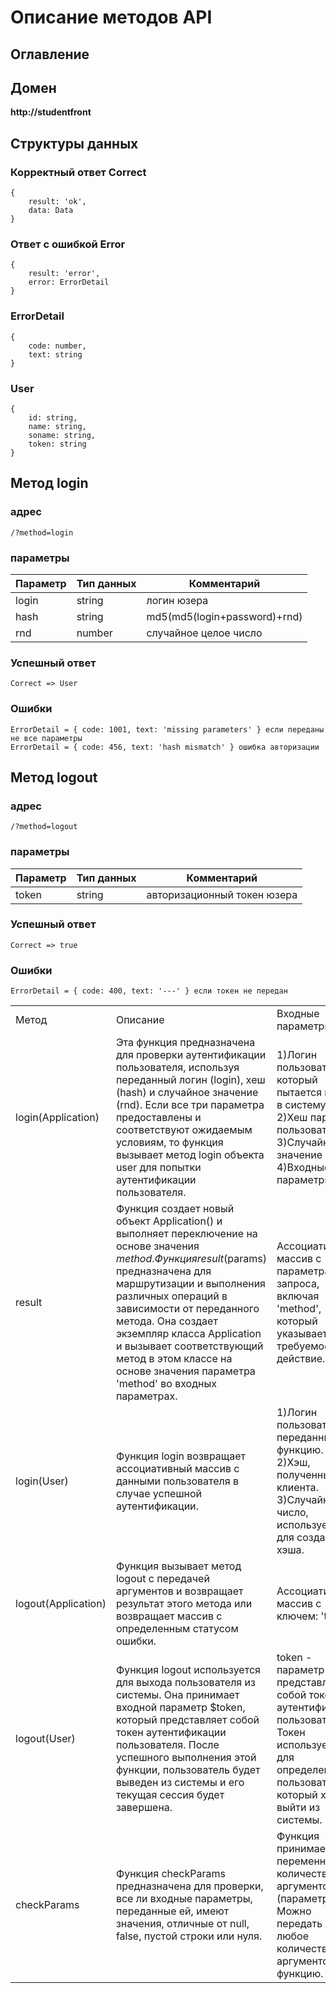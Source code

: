 # Описание методов API

## Оглавление

## Домен
**http://studentfront**

## Структуры данных
### Корректный ответ Correct
```
{
    result: 'ok',
    data: Data
}
```
### Ответ с ошибкой Error
```
{
    result: 'error',
    error: ErrorDetail
}
```
### ErrorDetail
```
{
    code: number,
    text: string
}
```
### User
```
{
    id: string,
    name: string,
    soname: string,
    token: string
}
```


## Метод login
### адрес
```/?method=login```
### параметры
|Параметр|Тип данных|Комментарий|
|-|-|-|
|login|string|логин юзера|
|hash|string|md5(md5(login+password)+rnd)|
|rnd|number|случайное целое число|

### Успешный ответ
```
Correct => User
```
### Ошибки
```
ErrorDetail = { code: 1001, text: 'missing parameters' } если переданы не все параметры
ErrorDetail = { code: 456, text: 'hash mismatch' } ошибка авторизации
```

## Метод logout
### адрес
```/?method=logout```
### параметры
|Параметр|Тип данных|Комментарий|
|-|-|-|
|token|string|авторизационный токен юзера|

### Успешный ответ
```
Correct => true
```
### Ошибки
```
ErrorDetail = { code: 400, text: '---' } если токен не передан
```








| | | | | |
|-|-|-|-|-|
|Метод|Описание|Входные параметры|Возвращаемые значения| |
|login(Application)|Эта функция предназначена для проверки аутентификации пользователя, используя переданный логин (login), хеш (hash) и случайное значение (rnd). Если все три параметра предоставлены и соответствуют ожидаемым условиям, то функция вызывает метод login объекта user для попытки аутентификации пользователя.| 1)Логин пользователя, который пытается войти в систему. 2)Хеш пароля пользователя.  3)Случайное значение 4)Входные параметры|1)Если все три значения определены, функция вызывает метод login объекта User, передавая ему аргументы $login, $hash и $rnd. 2)Если хотя бы один из параметров (login, hash, rnd) отсутствует или не соответствует ожидаемым условиям, функция возвращает массив с двумя элементами: false и код ошибки 1001.| |
|result|Функция создает новый объект Application() и выполняет переключение на основе значения $method.Функция result($params) предназначена для маршрутизации и выполнения различных операций в зависимости от переданного метода. Она создает экземпляр класса Application и вызывает соответствующий метод в этом классе на основе значения параметра 'method' во входных параметрах.|Ассоциативный массив с параметрами запроса, включая 'method', который указывает на требуемое действие.|1)Если 'method' равен 'login', функция возвращает результат выполнения метода login($params) класса Application. 2)Если 'method' равен 'logout', функция возвращает результат выполнения метода logout($params) класса Application. 3)В противном случае, функция возвращает массив с двумя элементами: false и код ошибки 466, указывая на неудачное выполнение операции. 4)Если параметры не пришли функция возвращает массив с двумя элементами: false и код ошибки 469| |
|login(User)|Функция login возвращает ассоциативный массив с данными пользователя в случае успешной аутентификации. |1)Логин пользователя, переданный в функцию. 2)Хэш, полученный от клиента. 3)Случайное число, используемое для создания хэша.|1)Если аутентификация прошла успешно (если $hash совпадает с $hashS), функция вернет массив с данными пользователя и токеном.  2)Если аутентификация не удалась, функция не возвращает никакого значения.| |
|logout(Application)|Функция вызывает метод logout с передачей аргументов и возвращает результат этого метода или возвращает массив с определенным статусом ошибки.|Ассоциативный массив с ключем: 'token'|1)Функция logout возвращает результат вызова метода logout объекта User с аргументом $token 2)Иначе функция возвращает ошибку (false, 400).| |
|logout(User)|Функция logout используется для выхода пользователя из системы. Она принимает входной параметр $token, который представляет собой токен аутентификации пользователя. После успешного выполнения этой функции, пользователь будет выведен из системы и его текущая сессия будет завершена.|token - параметр представляет собой токен аутентификации пользователя. Токен используется для определения пользователя, который хочет выйти из системы.|Функция возвращает булевое значение. Если процесс выхода завершается успешно, то функция возвращает true, что указывает на успешное завершение операции выхода.| |
|checkParams|Функция checkParams предназначена для проверки, все ли входные параметры, переданные ей, имеют значения, отличные от null, false, пустой строки или нуля.|Функция принимает переменное количество аргументов (параметров). Можно передать любое количество аргументов в функцию.|1) true - если все переданные аргументы не являются null, false, пустой строкой или нулем. 2) false - если хотя бы один из переданных аргументов является null, false, пустой строкой или нулем, или если не передано ни одного аргумента.| |
